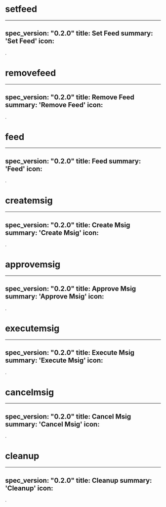 <h1 class="contract">setfeed</h1>

---
spec_version: "0.2.0"
title: Set Feed
summary: 'Set Feed'
icon:
---
.

<h1 class="contract">removefeed</h1>

---
spec_version: "0.2.0"
title: Remove Feed
summary: 'Remove Feed'
icon:
---
.

<h1 class="contract">feed</h1>

---
spec_version: "0.2.0"
title: Feed
summary: 'Feed'
icon:
---
.

<h1 class="contract">createmsig</h1>

---
spec_version: "0.2.0"
title: Create Msig
summary: 'Create Msig'
icon:
---
.

<h1 class="contract">approvemsig</h1>

---
spec_version: "0.2.0"
title: Approve Msig
summary: 'Approve Msig'
icon:
---
.

<h1 class="contract">executemsig</h1>

---
spec_version: "0.2.0"
title: Execute Msig
summary: 'Execute Msig'
icon:
---
.

<h1 class="contract">cancelmsig</h1>

---
spec_version: "0.2.0"
title: Cancel Msig
summary: 'Cancel Msig'
icon:
---
.

<h1 class="contract">cleanup</h1>

---
spec_version: "0.2.0"
title: Cleanup
summary: 'Cleanup'
icon:
---
.



